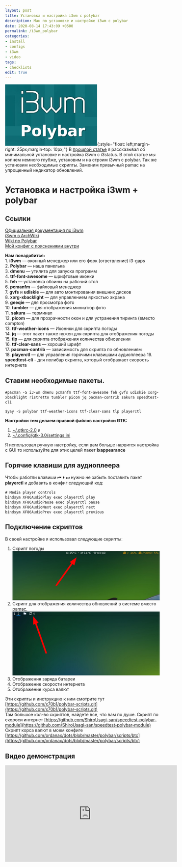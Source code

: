 ```yaml
---
layout: post
title: Установка и настройка i3wm c polybar
description: Ман по установке и настройке i3wm с polybar
date: 2020-08-14 17:43:09 +0500
permalink: /i3wm_polybar
categories: 
- install
- configs
- i3wm
- video
tags:
- checklists
edit: true
---
```

![Тайлинг i3wm](../img/i3wm_polybar.jpg){:style="float: left;margin-right: 25px;margin-top: 10px;"} В [прошлой статье](https://ordanax.github.io/i3wm) я рассказывал об минимальной установке и настройка i3wm с i3status.
В этой статье мы копнем немного глубже, установим и на строим i3wm c polybar. Так же установим необходимые скрипты. Заменим привычный pamac на упрощенный индикатор обновлений.


# Установка и настройка i3wm + polybar

## Ссылки
[Официальная документация по i3wm](https://i3wm.org/docs/userguide.html)<br>
[i3wm в ArchWiki](https://wiki.archlinux.org/index.php/i3_%28%D0%A0%D1%83%D1%81%D1%81%D0%BA%D0%B8%D0%B9%29)<br>
[Wiki по Polybar](https://github.com/polybar/polybar/wiki)<br>
[Мой конфиг с пояснениями внутри](https://github.com/ordanax/dots/tree/master/3wm_v_3)<br>


**Нам понадобится:** <br>
    1. **i3wm** — оконный менеджер или его форк (ответвление) i3-gaps <br>
    2. **Polybar** — наша панелька<br>
    3. **dmenu** — утилита для запуска программ <br>
    4. **ttf-font-awesome** — шрифтовые иконки <br>
    5. **feh** — установка обоины на рабочий стол <br>
    6. **pcmanfm** — файловый менеджер <br>
    7. **gvfs** и **udiskie** — для авто монтирования внешних дисков <br>
    8. **xorg-xbacklight** — для управлением яркостью экрана <br>
    9. **geeqie** — для просмотра фото <br>
    10. **tumbler** — для отображения миниатюр фото <br>
    11. **sakura** — терминал <br>
    12. **picom** — для прозрачности окон и для устранения тиринга (вместо compton)<br>
    13. **ttf-weather-icons** — Иконнки для скрипта погоды<br>
    14. **jq** — этот пакет также нужен для скрипта для отображения погоды<br>
    15. **tlp** — для скрипта отображения количества обновлении<br>
    16. **ttf-clear-sans** — хороший шрифт<br>
    17. **pacman-contrib** — зависимость для скрипта по обновлениям<br>
    18. **playerctl** — для управления горячими клавишами аудиоплеера
    19. **speedtest-cli** - для полибар скрипта, который отображает скорость интернета
   
    
## Ставим необходимые пакеты.

```
#pacman -S i3-wm dmenu pcmanfm ttf-font-awesome feh gvfs udiskie xorg-xbacklight ristretto tumbler picom jq pacman-contrib sakura speedtest-cli
```
```
$yay -S polybar ttf-weather-icons ttf-clear-sans tlp playerctl
```

**Настройки тем делаем правкой файлов настройки GTK:**
1. [~/.gtkrc-2.0](https://github.com/ordanax/dots/blob/master/3wm_v_3/gtkrc-2.0.tar.gz) и <br>
2. [~/.config/gtk-3.0/settings.ini](https://github.com/ordanax/dots/blob/master/3wm_v_3/gtk-3.0/settings.ini)<br>

Я использовал ручную настройку, если вам больше нарвится настройка с GUI то используйте для этих целей пакет **lxappearance**


## Горячие клавиши для аудиоплеера
Чтобы работли клавиши ⏮ ⏵ ⏭ нужно не забыть поставить пакет **playerctl** и добавить в конфиг следующий код:

```
# Media player controls
bindsym XF86AudioPlay exec playerctl play
bindsym XF86AudioPause exec playerctl pause
bindsym XF86AudioNext exec playerctl next
bindsym XF86AudioPrev exec playerctl previous
```
## Подключение скриптов

В своей настройке я использовал следующие скрипты:<br>
1) Скрипт погоды<br>
![скрипт погоды](../img/wheather.png)<br>
2) Скрипт для отображения количества обновлений в системе вместо pamac. <br>
![скрипт погоды](../img/update.png)<br>
3) Отображения заряда батареи<br>
4) Отображение скорости интернета
5) Отображение курса валют

Эти скрипты и инструкцию к ним смотрите тут [https://github.com/x70b1/polybar-scripts.git](https://github.com/x70b1/polybar-scripts.git)<br>
Там большое кол-во скриптов, найдете все, что вам по душе.
Скрипт по скороси интернет [https://github.com/ShiroUsagi-san/speedtest-polybar-module](https://github.com/ShiroUsagi-san/speedtest-polybar-module)
Скрипт корса валют в моем конфиге [https://github.com/ordanax/dots/blob/master/polybar/scripts/btc](https://github.com/ordanax/dots/blob/master/polybar/scripts/btc)

## Видео демонстрация
<iframe width="560" height="315" src="https://www.youtube.com/embed/uh_WeYrjCOY" frameborder="0" allow="accelerometer; autoplay; encrypted-media; gyroscope; picture-in-picture" allowfullscreen></iframe>

